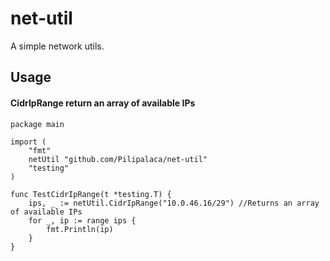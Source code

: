 # net-util
A simple network utils.

## Usage
#### CidrIpRange return an array of available IPs
    package main
    
    import (
    	"fmt"
    	netUtil "github.com/Pilipalaca/net-util"
    	"testing"
    )
    
    func TestCidrIpRange(t *testing.T) {
    	ips, _ := netUtil.CidrIpRange("10.0.46.16/29") //Returns an array of available IPs
    	for _, ip := range ips {
    		fmt.Println(ip)
    	}
    }
